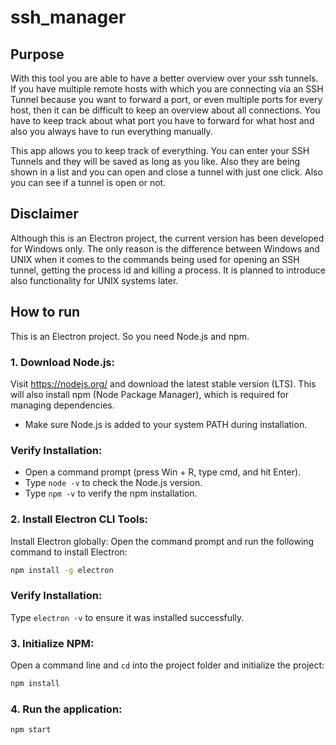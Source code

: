 # ssh_manager

## Purpose
With this tool you are able to have a better overview over your ssh tunnels. If you have multiple remote hosts with which you are connecting via an SSH Tunnel because you want to forward a port, or even multiple ports for every host, then it can be difficult to keep an overview about all connections. You have to keep track about what port you have to forward for what host and also you always have to run everything manually.

This app allows you to keep track of everything. You can enter your SSH Tunnels and they will be saved as long as you like. Also they are being shown in a list and you can open and close a tunnel with just one click. Also you can see if a tunnel is open or not.


## Disclaimer
Although this is an Electron project, the current version has been developed for Windows only. The only reason is the difference between Windows and UNIX when it comes to the commands being used for opening an SSH tunnel, getting the process id and killing a process. It is planned to introduce also functionality for UNIX systems later.


## How to run
This is an Electron project. So you need Node.js and npm.

### 1. Download Node.js:
Visit https://nodejs.org/ and download the latest stable version (LTS). This will also install npm (Node Package Manager), which is required for managing dependencies.

- Make sure Node.js is added to your system PATH during installation.

### Verify Installation:

- Open a command prompt (press Win + R, type cmd, and hit Enter).
- Type ```node -v``` to check the Node.js version.
- Type ```npm -v``` to verify the npm installation.

### 2. Install Electron CLI Tools:

Install Electron globally: Open the command prompt and run the following command to install Electron:

```bash
npm install -g electron
```

### Verify Installation:

Type ```electron -v``` to ensure it was installed successfully.


### 3. Initialize NPM:
Open a command line and ```cd``` into the project folder and initialize the project:

```bash
npm install
```

### 4. Run the application:

```bash
npm start
```